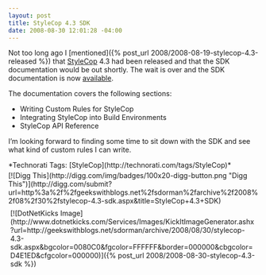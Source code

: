 ```yaml
---
layout: post
title: StyleCop 4.3 SDK
date: 2008-08-30 12:01:28 -04:00
---
```


Not too long ago I [mentioned]({% post_url 2008/2008-08-19-stylecop-4.3-released %}) that [StyleCop](http://code.msdn.microsoft.com/sourceanalysis) 4.3 had been released and that the SDK documentation would be out shortly. The wait is over and the SDK documentation is now [available](https://code.msdn.microsoft.com/Release/ProjectReleases.aspx?ProjectName=sourceanalysis&ReleaseId=1425).

The documentation covers the following sections:

*   Writing Custom Rules for StyleCop
*   Integrating StyleCop into Build Environments
*   StyleCop API Reference  

I’m looking forward to finding some time to sit down with the SDK and see what kind of custom rules I can write.
  <div style="padding-bottom: 0px; margin: 0px; padding-left: 0px; padding-right: 0px; display: inline; float: none; padding-top: 0px" id="scid:0767317B-992E-4b12-91E0-4F059A8CECA8:b3d41615-ee55-4c56-880c-5282139d310c" class="wlWriterSmartContent">*Technorati Tags: [StyleCop](http://technorati.com/tags/StyleCop)*</div><div class="wlWriterHeaderFooter" style="text-align:left; margin:0px; padding:4px 0px 4px 0px;">[![Digg This](http://digg.com/img/badges/100x20-digg-button.png "Digg This")](http://digg.com/submit?url=http%3a%2f%2fgeekswithblogs.net%2fsdorman%2farchive%2f2008%2f08%2f30%2fstylecop-4.3-sdk.aspx&title=StyleCop+4.3+SDK)</div><div class="wlWriterHeaderFooter" style="text-align:left; margin:0px; padding:4px 4px 4px 4px;">[![DotNetKicks Image](http://www.dotnetkicks.com/Services/Images/KickItImageGenerator.ashx?url=http://geekswithblogs.net/sdorman/archive/2008/08/30/stylecop-4.3-sdk.aspx&bgcolor=0080C0&fgcolor=FFFFFF&border=000000&cbgcolor=D4E1ED&cfgcolor=000000)]({% post_url 2008/2008-08-30-stylecop-4.3-sdk %})</div>
